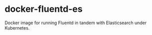 # docker-fluentd-es
Docker image for running Fluentd in tandem with Elasticsearch under Kubernetes.
